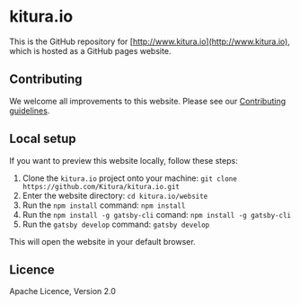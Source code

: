 # kitura.io
This is the GitHub repository for [http://www.kitura.io](http://www.kitura.io), which is hosted as a GitHub pages website.

## Contributing
We welcome all improvements to this website.  Please see our [Contributing guidelines](CONTRIBUTING.md).


## Local setup
If you want to preview this website locally, follow these steps:

1. Clone the `kitura.io` project onto your machine:
`git clone https://github.com/Kitura/kitura.io.git`
2. Enter the website directory:
`cd kitura.io/website`
3. Run the `npm install` command:
`npm install`
4. Run the `npm install -g gatsby-cli` comand:
`npm install -g gatsby-cli`
5. Run the `gatsby develop` command:
`gatsby develop`

This will open the website in your default browser.

## Licence
Apache Licence, Version 2.0
